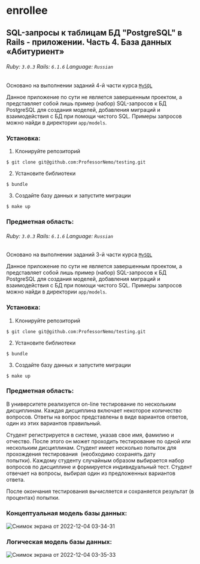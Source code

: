 # enrollee
## SQL-запросы к таблицам БД "PostgreSQL" в Rails - приложении. Часть 4.  База данных «Абитуриент» 

###### Ruby: `3.0.3` Rails: `6.1.6` Language: `Russian`

Основано на выполнении заданий 4-й части курса [`MySQL`](https://stepik.org/course/63054/syllabus)

Данное приложение по сути не является завершенным проектом, а представляет собой лишь пример (набор) SQL-запросов к БД PostgreSQL для создания моделей, добавления миграций и взаимодействия с БД при помощи чистого SQL. Примеры запросов можно найди в директории `app/models`.

### Установка:
1. Клонируйте репозиторий
```
$ git clone git@github.com:ProfessorNemo/testing.git
```

2. Установите библиотеки
```
$ bundle
```

3. Создайте базу данных и запустите миграции
```
$ make up
```

### Предметная область:

###### Ruby: `3.0.3` Rails: `6.1.6` Language: `Russian`

Основано на выполнении заданий 3-й части курса [`MySQL`](https://stepik.org/course/63054/syllabus)

Данное приложение по сути не является завершенным проектом, а представляет собой лишь пример (набор) SQL-запросов к БД PostgreSQL для создания моделей, добавления миграций и взаимодействия с БД при помощи чистого SQL. Примеры запросов можно найди в директории `app/models`.

### Установка:
1. Клонируйте репозиторий
```
$ git clone git@github.com:ProfessorNemo/testing.git
```

2. Установите библиотеки
```
$ bundle
```

3. Создайте базу данных и запустите миграции
```
$ make up
```

### Предметная область:

В университете реализуется on-line тестирование по нескольким дисциплинам. Каждая дисциплина включает некоторое количество вопросов. Ответы на вопрос представлены в виде вариантов ответов, один из этих вариантов правильный.

Студент регистрируется в системе, указав свое имя, фамилию и отчество. После этого он может проходить тестирование по одной или нескольким дисциплинам. Студент имеет несколько попыток для прохождения тестирования  (необходимо сохранять дату попытки). Каждому студенту случайным образом выбирается набор вопросов по дисциплине и формируется индивидуальный тест. Студент отвечает на вопросы, выбирая один из предложенных вариантов ответа.

После окончания тестирования  вычисляется и сохраняется результат (в процентах) попытки.

### Концептуальная модель базы данных:
![Снимок экрана от 2022-12-04 03-34-31](https://user-images.githubusercontent.com/102049907/205468142-04675ebf-59cc-4f8a-9054-cc4bf514d29d.png)

### Логическая модель базы данных:
![Снимок экрана от 2022-12-04 03-35-33](https://user-images.githubusercontent.com/102049907/205468156-41f24b86-eddc-450e-a27d-450eeca029ab.png)


